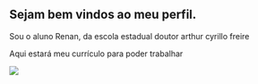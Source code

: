 ## Sejam bem vindos ao meu perfil.

Sou o aluno Renan, da escola estadual doutor arthur cyrillo freire

Aqui estará meu currículo para poder trabalhar

![](https://media.tenor.com/h-LLxOKa4kgAAAAM/luis-diaz-liverpool-luis-diaz.gif)
